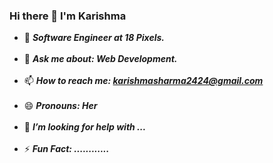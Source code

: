 ### Hi there 👋 I'm Karishma

<!--
**KarishmaSharma24/KarishmaSharma24** is a ✨ _special_ ✨ repository because its `README.md` (this file) appears on your GitHub profile.

<h1>I'm looking to find an opportunities and learning new technologies!<h1>-->

- 🔭 ***Software Engineer at 18 Pixels.***</br></br>
- 💬 ***Ask me about: Web Development.***</br></br>
- 📫 ***How to reach me: karishmasharma2424@gmail.com***</br></br>
- 😄 ***Pronouns: Her***</br></br>
- 🤔 ***I’m looking for help with ...***</br></br>
- ⚡ ***Fun Fact: ............***</br></br>

